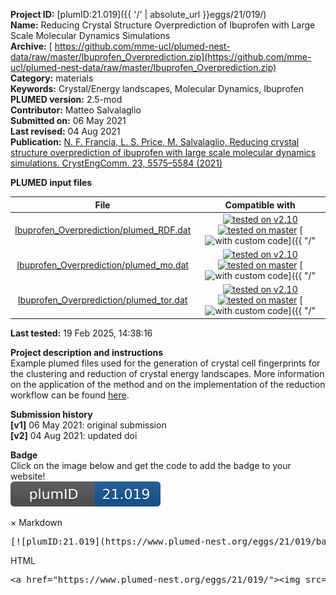 **Project ID:** [plumID:21.019]({{ '/' | absolute_url }}eggs/21/019/)  
**Name:**  Reducing Crystal Structure Overprediction of Ibuprofen with Large Scale Molecular Dynamics Simulations  
**Archive:** [ https://github.com/mme-ucl/plumed-nest-data/raw/master/Ibuprofen_Overprediction.zip](https://github.com/mme-ucl/plumed-nest-data/raw/master/Ibuprofen_Overprediction.zip)  
**Category:**  materials  
**Keywords:**  Crystal/Energy landscapes, Molecular Dynamics, Ibuprofen  
**PLUMED version:**  2.5-mod  
**Contributor:**  Matteo Salvalaglio  
**Submitted on:** 06 May 2021  
**Last revised:** 04 Aug 2021  
**Publication:** [N. F. Francia, L. S. Price, M. Salvalaglio, Reducing crystal structure overprediction of ibuprofen with large scale molecular dynamics simulations. CrystEngComm. 23, 5575–5584 (2021)](http://dx.doi.org/10.1039/D1CE00616A)  
  
**PLUMED input files**  
  
| File     | Compatible with |  
|:--------:|:--------:|  
| [Ibuprofen_Overprediction/plumed_RDF.dat](./data/Ibuprofen_Overprediction/plumed_RDF.dat.md) |  [![tested on v2.10](https://img.shields.io/badge/v2.10-failed-red.svg)](data/Ibuprofen_Overprediction/plumed_RDF.dat.plumed.stderr) [![tested on master](https://img.shields.io/badge/master-failed-red.svg)](data/Ibuprofen_Overprediction/plumed_RDF.dat.plumed_master.stderr) [![with custom code](https://img.shields.io/badge/with-custom_code-red.svg)]({{ "/" | absolute_url }}badges) |  
| [Ibuprofen_Overprediction/plumed_mo.dat](./data/Ibuprofen_Overprediction/plumed_mo.dat.md) |  [![tested on v2.10](https://img.shields.io/badge/v2.10-failed-red.svg)](data/Ibuprofen_Overprediction/plumed_mo.dat.plumed.stderr) [![tested on master](https://img.shields.io/badge/master-failed-red.svg)](data/Ibuprofen_Overprediction/plumed_mo.dat.plumed_master.stderr) [![with custom code](https://img.shields.io/badge/with-custom_code-red.svg)]({{ "/" | absolute_url }}badges) |  
| [Ibuprofen_Overprediction/plumed_tor.dat](./data/Ibuprofen_Overprediction/plumed_tor.dat.md) |  [![tested on v2.10](https://img.shields.io/badge/v2.10-failed-red.svg)](data/Ibuprofen_Overprediction/plumed_tor.dat.plumed.stderr) [![tested on master](https://img.shields.io/badge/master-failed-red.svg)](data/Ibuprofen_Overprediction/plumed_tor.dat.plumed_master.stderr) [![with custom code](https://img.shields.io/badge/with-custom_code-red.svg)]({{ "/" | absolute_url }}badges) |  
  
**Last tested:**  19 Feb 2025, 14:38:16
  
**Project description and instructions**  
Example plumed files used for the generation of crystal cell fingerprints for the clustering and reduction of crystal energy landscapes. More information on the application of the method and on the implementation of the reduction workflow can be found [here](https://github.com/mme-ucl/pypol). 

  
**Submission history**  
**[v1]** 06 May 2021: original submission  
**[v2]** 04 Aug 2021: updated doi  
  
**Badge**  
Click on the image below and get the code to add the badge to your website!  
<img src="./badge.svg" alt="plumeDnest:21.019" id="myBtn" class="badge">
<div id="myModal" class="modal">
  <div class="modal-content">
    <span class="close">&times;</span>
    Markdown<pre>[![plumID:21.019](https://www.plumed-nest.org/eggs/21/019/badge.svg)](https://www.plumed-nest.org/eggs/21/019/)</pre>
    HTML<pre>&lt;a href="https://www.plumed-nest.org/eggs/21/019/"&gt;&lt;img src="https://www.plumed-nest.org/eggs/21/019/badge.svg" alt="plumID:21.019"&gt;&lt;/a&gt;</pre>
  </div>
</div>
